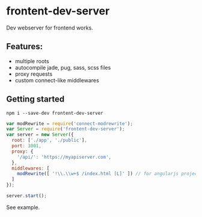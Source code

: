 # frontent-dev-server
Dev webserver for frontend works.

## Features:
* multiple roots
* autocompile jade, pug, sass, scss files
* proxy requests
* custom connect-like middlewares

## Getting started
```
npm i --save-dev frontent-dev-server
```

```javascript
var modRewrite = require('connect-modrewrite');
var Server = require('frontent-dev-server');
var server = new Server({
  root: ['./app', './public'],
  port: 3001,
  proxy: {
    '/api/': 'https://myapiserver.com',
  },
  middlewares: [
    modRewrite([ '!\\.\\w+$ /index.html [L]' ]) // for angularjs projects
  ]
});

server.start();
```

See example.
